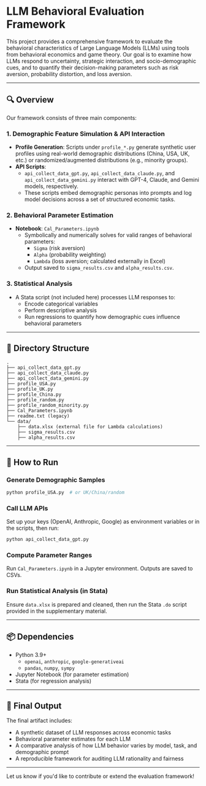 
# LLM Behavioral Evaluation Framework

This project provides a comprehensive framework to evaluate the behavioral characteristics of Large Language Models (LLMs) using tools from behavioral economics and game theory. Our goal is to examine how LLMs respond to uncertainty, strategic interaction, and socio-demographic cues, and to quantify their decision-making parameters such as risk aversion, probability distortion, and loss aversion.

---

## 🔍 Overview

Our framework consists of three main components:

### 1. Demographic Feature Simulation & API Interaction
- **Profile Generation**: Scripts under `profile_*.py` generate synthetic user profiles using real-world demographic distributions (China, USA, UK, etc.) or randomized/augmented distributions (e.g., minority groups).
- **API Scripts**: 
  - `api_collect_data_gpt.py`, `api_collect_data_claude.py`, and `api_collect_data_gemini.py` interact with GPT-4, Claude, and Gemini models, respectively.
  - These scripts embed demographic personas into prompts and log model decisions across a set of structured economic tasks.

### 2. Behavioral Parameter Estimation
- **Notebook**: `Cal_Parameters.ipynb`
  - Symbolically and numerically solves for valid ranges of behavioral parameters:
    - `Sigma` (risk aversion)
    - `Alpha` (probability weighting)
    - `Lambda` (loss aversion; calculated externally in Excel)
  - Output saved to `sigma_results.csv` and `alpha_results.csv`.

### 3. Statistical Analysis
- A Stata script (not included here) processes LLM responses to:
  - Encode categorical variables
  - Perform descriptive analysis
  - Run regressions to quantify how demographic cues influence behavioral parameters

---

## 📂 Directory Structure

```
.
├── api_collect_data_gpt.py
├── api_collect_data_claude.py
├── api_collect_data_gemini.py
├── profile_USA.py
├── profile_UK.py
├── profile_China.py
├── profile_random.py
├── profile_random_minority.py
├── Cal_Parameters.ipynb
├── readme.txt (legacy)
└── data/
    ├── data.xlsx (external file for Lambda calculations)
    ├── sigma_results.csv
    ├── alpha_results.csv
```

---

## 🚀 How to Run

### Generate Demographic Samples
```bash
python profile_USA.py  # or UK/China/random
```

### Call LLM APIs
Set up your keys (OpenAI, Anthropic, Google) as environment variables or in the scripts, then run:
```bash
python api_collect_data_gpt.py
```

### Compute Parameter Ranges
Run `Cal_Parameters.ipynb` in a Jupyter environment. Outputs are saved to CSVs.

### Run Statistical Analysis (in Stata)
Ensure `data.xlsx` is prepared and cleaned, then run the Stata `.do` script provided in the supplementary material.

---

## 📦 Dependencies

- Python 3.9+
  - `openai`, `anthropic`, `google-generativeai`
  - `pandas`, `numpy`, `sympy`
- Jupyter Notebook (for parameter estimation)
- Stata (for regression analysis)

---

## 🎯 Final Output

The final artifact includes:
- A synthetic dataset of LLM responses across economic tasks
- Behavioral parameter estimates for each LLM
- A comparative analysis of how LLM behavior varies by model, task, and demographic prompt
- A reproducible framework for auditing LLM rationality and fairness

---

Let us know if you'd like to contribute or extend the evaluation framework!
